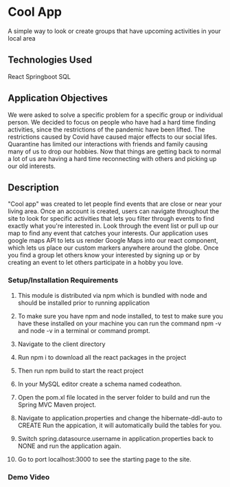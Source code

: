 # Cool App

A simple way to look or create groups that have upcoming activities in your local area

## Technologies Used
React
Springboot
SQL


## Application Objectives 
We were asked to solve a specific problem for a specific group or individual person. We decided to focus on people who have had a hard time finding activities, since the restrictions of the pandemic have been lifted. The restrictions caused by Covid have caused major effects to our social lifes. Quarantine has limited our interactions with friends and family causing many of us to drop our hobbies. Now that things are getting back to normal a lot of us are having a hard time reconnecting with others and picking up our old interests. 

## Description

"Cool app" was created to let people find events that are close or near your living area. Once an account is created, users can navigate throughout the site to look for specific activities that lets you filter through events to find exactly what you're interested in. Look through the event list or pull up our map to find any event that catches your interests. Our application uses google maps API to lets us render Google Maps into our react component, which lets us place our custom markers anywhere around the globe. Once you find a group let others know your interested by signing up or by creating an event to let others participate in a hobby you love. 

### Setup/Installation Requirements

1. This module is distributed via npm which is bundled with node and should be installed prior to running application

2. To make sure you have npm and node installed, to test to make sure you have these installed 
on your machine you can run the command npm -v and node -v in a terminal or command prompt.

3. Navigate to the client directory 

4. Run npm i to download all the react packages in the project

5. Then run npm build to start the react project

6. In your MySQL editor create a schema named codeathon.

7. Open the pom.xl file located in the server folder to build and run the Spring MVC Maven project.

8. Navigate to application.properties and change the hibernate-ddl-auto to CREATE
Run the appication, it will automatically build the tables for you.

9. Switch spring.datasource.username in application.properties back to NONE and run the application again.

10. Go to port localhost:3000 to see the starting page to the site.

### Demo Video



